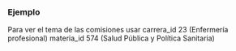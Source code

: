 ### Ejemplo

Para ver el tema de las comisiones usar 
carrera_id 23 (Enfermería profesional)
materia_id 574 (Salud Pública y Política Sanitaria)